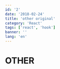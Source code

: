 ```yaml
---
id: '2'
date: '2018-02-24'
title: 'other original'
category: 'React'
tags: ['react', 'hook']
banner: ''
lang: 'en'
---
```


# OTHER
